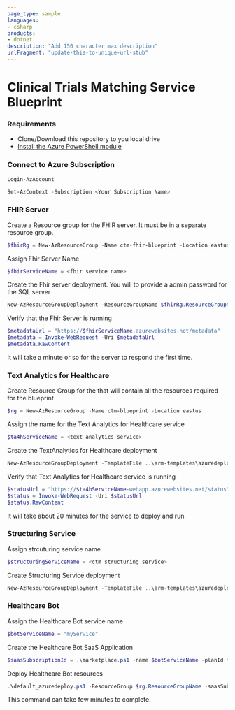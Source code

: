 ```yaml
---
page_type: sample
languages:
- csharp
products:
- dotnet
description: "Add 150 character max description"
urlFragment: "update-this-to-unique-url-stub"
---
```


# Clinical Trials Matching Service Blueprint


### Requirements
* Clone/Download this repository to you local drive
* [Install the Azure PowerShell module](https://docs.microsoft.com/en-us/powershell/azure/install-az-ps?view=azps-3.3.0)


### Connect to Azure Subscription
```PowerShell
Login-AzAccount

Set-AzContext -Subscription <Your Subscription Name>
```

### FHIR Server
Create a Resource group for the FHIR server. It must be in a separate resource group.

```PowerShell
$fhirRg = New-AzResourceGroup -Name ctm-fhir-blueprint -Location eastus
```
Assign Fhir Server Name
```PowerShell
$fhirServiceName = <fhir service name>
```

Create the Fhir server deployment. You will to provide a admin password for the SQL server

```PowerShell
New-AzResourceGroupDeployment -ResourceGroupName $fhirRg.ResourceGroupName -TemplateFile ..\arm-templates\azuredeploy-fhir.json -serviceName $fhirServiceName
```

Verify that the Fhir Server is running

```PowerShell
$metadataUrl = "https://$fhirServiceName.azurewebsites.net/metadata" 
$metadata = Invoke-WebRequest -Uri $metadataUrl
$metadata.RawContent
```
It will take a minute or so for the server to respond the first time.

### Text Analytics for Healthcare
Create Resource Group for the that will contain all the resources required for the blueprint

```PowerShell
$rg = New-AzResourceGroup -Name ctm-blueprint -Location eastus
```

Assign the name for the Text Analytics for Healthcare service
```Powershell
$ta4hServiceName = <text analytics service>
```
Create the TextAnalytics for Healthcare deployment
```PowerShell
New-AzResourceGroupDeployment -TemplateFile ..\arm-templates\azuredeploy-ta4h.json -ResourceGroupName $rg.ResourceGroupName -serviceName $ta4hServiceName
```

Verify that Text Analytics for Healthcare service is running
```Powershell
$statusUrl = "https://$ta4hServiceName-webapp.azurewebsites.net/status"
$status = Invoke-WebRequest -Uri $statusUrl
$status.RawContent
```
It will take about 20 minutes for the service to deploy and run

### Structuring Service

Assign strcuturing service name
```Powershell
$structuringServiceName = <ctm structuring service>
```

Create Structuring Service deployment
```Powershell
New-AzResourceGroupDeployment -TemplateFile ..\arm-templates\azuredeploy-structuring.json -ResourceGroupName $rg.ResourceGroupName -serviceName $structuringServiceName -textAnalyticsService $ta4hServiceName
```


### Healthcare Bot
Assign the Healthcare Bot service name 
```Powershell
$botServiceName = "myService"
```
Create the Healthcare Bot SaaS Application
```powershell
$saasSubscriptionId = .\marketplace.ps1 -name $botServiceName -planId free
```

Deploy Healthcare Bot resources

```powershell
.\default_azuredeploy.ps1 -ResourceGroup $rg.ResourceGroupName -saasSubscriptionId $saasSubscriptionId  -serviceName $botServiceName -botLocation US
```
This command can take few minutes to complete.


